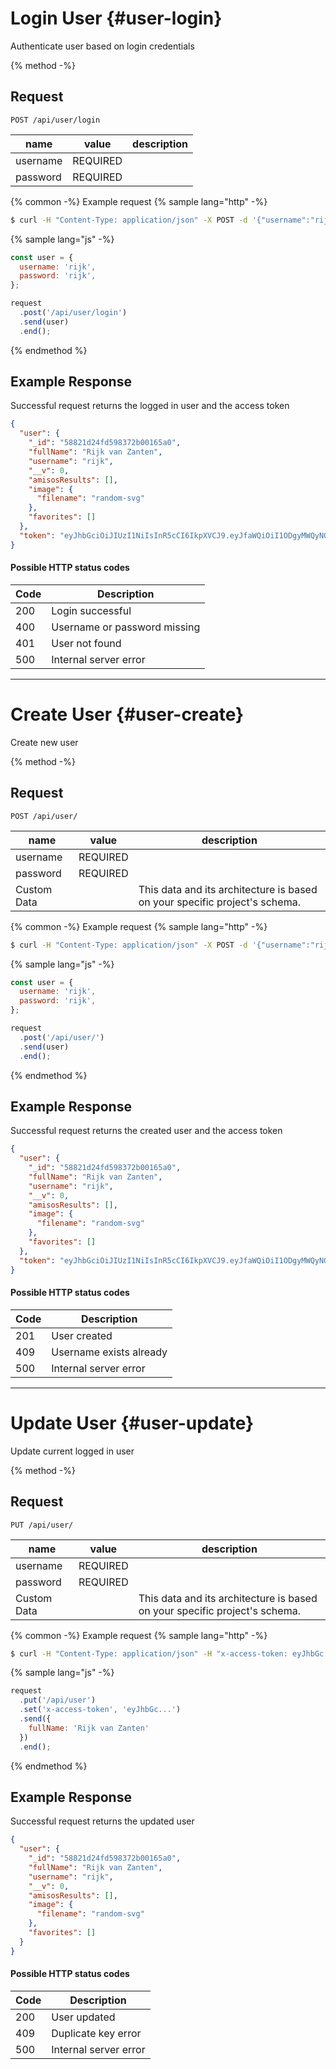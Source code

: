 # Login User {#user-login}
Authenticate user based on login credentials

{% method -%}
## Request
```
POST /api/user/login
```

|name     |value   |description   |
|---------|--------|--------------|
|username |REQUIRED|              |
|password |REQUIRED|              |

{% common -%}
Example request
{% sample lang="http" -%}
```bash
$ curl -H "Content-Type: application/json" -X POST -d '{"username":"rijk","password":"rijk"}' http://localhost:3000/api/user/login
```

{% sample lang="js" -%}
```js
const user = {
  username: 'rijk',
  password: 'rijk',
};

request
  .post('/api/user/login')
  .send(user)
  .end();
```
{% endmethod %}

## Example Response
Successful request returns the logged in user and the access token
```json
{
  "user": {
    "_id": "58821d24fd598372b00165a0",
    "fullName": "Rijk van Zanten",
    "username": "rijk",
    "__v": 0,
    "amisosResults": [],
    "image": {
      "filename": "random-svg"
    },
    "favorites": []
  },
  "token": "eyJhbGciOiJIUzI1NiIsInR5cCI6IkpXVCJ9.eyJfaWQiOiI1ODgyMWQyNGZkNTk4MzcyYjAwMTY1YTAiLCJpYXQiOjE0ODQ5MjgzMzF9.Mspn2EPZ2v7uJFnX4kKFjco8vjqE99YqRyOTdTxiaVk"
}
```

#### Possible HTTP status codes
|Code     |Description            |
|---------|-----------------------|
|200      |Login successful       |
|400      |Username or password missing   |
|401      |User not found         |
|500      |Internal server error  |

---

# Create User {#user-create}
Create new user

{% method -%}
## Request
```
POST /api/user/
```

|name       |value   |description                                                                 |
|-----------|--------|----------------------------------------------------------------------------|
|username   |REQUIRED|                                                                            |
|password   |REQUIRED|                                                                            |
|Custom Data|        | This data and its architecture is based on your specific project's schema. |

{% common -%}
Example request
{% sample lang="http" -%}
```bash
$ curl -H "Content-Type: application/json" -X POST -d '{"username":"rijk","password":"rijk"}' http://localhost:3000/api/user/
```

{% sample lang="js" -%}
```js
const user = {
  username: 'rijk',
  password: 'rijk',
};

request
  .post('/api/user/')
  .send(user)
  .end();
```
{% endmethod %}

## Example Response
Successful request returns the created user and the access token
```json
{
  "user": {
    "_id": "58821d24fd598372b00165a0",
    "fullName": "Rijk van Zanten",
    "username": "rijk",
    "__v": 0,
    "amisosResults": [],
    "image": {
      "filename": "random-svg"
    },
    "favorites": []
  },
  "token": "eyJhbGciOiJIUzI1NiIsInR5cCI6IkpXVCJ9.eyJfaWQiOiI1ODgyMWQyNGZkNTk4MzcyYjAwMTY1YTAiLCJpYXQiOjE0ODQ5MjgzMzF9.Mspn2EPZ2v7uJFnX4kKFjco8vjqE99YqRyOTdTxiaVk"
}
```

#### Possible HTTP status codes
|Code     |Description            |
|---------|-----------------------|
|201      |User created           |
|409      |Username exists already|
|500      |Internal server error  |


---

# Update User {#user-update}
Update current logged in user

{% method -%}
## Request
```
PUT /api/user/
```

|name     |value   |description   |
|---------|--------|--------------|
|username |REQUIRED|              |
|password |REQUIRED|              |
|Custom Data|        | This data and its architecture is based on your specific project's schema. |

{% common -%}
Example request
{% sample lang="http" -%}
```bash
$ curl -H "Content-Type: application/json" -H "x-access-token: eyJhbGc..." -X PUT -d '{"fullName": "Rijk van Zanten"}' http://localhost:3000/api/user/
```

{% sample lang="js" -%}
```js
request
  .put('/api/user')
  .set('x-access-token', 'eyJhbGc...')
  .send({
    fullName: 'Rijk van Zanten'
  })
  .end();
```
{% endmethod %}

## Example Response
Successful request returns the updated user
```json
{
  "user": {
    "_id": "58821d24fd598372b00165a0",
    "fullName": "Rijk van Zanten",
    "username": "rijk",
    "__v": 0,
    "amisosResults": [],
    "image": {
      "filename": "random-svg"
    },
    "favorites": []
  }
}
```

#### Possible HTTP status codes
|Code     |Description            |
|---------|-----------------------|
|200      |User updated           |
|409      |Duplicate key error    |
|500      |Internal server error  |
